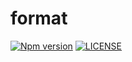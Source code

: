 # format

[![Npm version](https://badge.fury.io/js/@sirian%2Fformat.svg)](https://www.npmjs.com/package/@sirian/format)
[![LICENSE](https://img.shields.io/badge/License-MIT-yellow.svg)](https://opensource.org/licenses/MIT)


